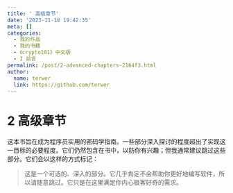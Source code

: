 ```yaml
---
title: ' 高级章节'
date: '2023-11-18 19:42:35'
meta: []
categories:
  - 我的作品
  - 我的书籍
  - 《crypto101》中文版
  - I 前言
permalink: /post/2-advanced-chapters-2164f3.html
author:
  name: terwer
  link: https://github.com/terwer
---
```



<!-- more -->




# 2 高级章节

这本书旨在成为程序员实用的密码学指南。一些部分深入探讨的程度超出了实现这一目标的必要程度。它们仍然包含在书中，以防你有兴趣；但我通常建议跳过这些部分。它们会以这样的方式标记：

> 这是一个可选的、深入的部分。它几乎肯定不会帮助你更好地编写软件，所以请随意跳过。它只是在这里满足你内心极客好奇的需求。

‍
